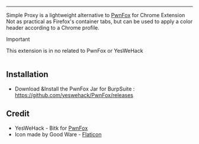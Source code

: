<p align="center"><img src="https://zupimages.net/up/24/09/5hhm.png" alt="" /></p>

<hr />

Simple Proxy is a lightweight alternative to [PwnFox](https://github.com/yeswehack/PwnFox) for Chrome Extension 
Not as practical as Firefox's container tabs, but can be used to apply a color header according to a Chrome profile.

> [!IMPORTANT]  
> This extension is in no related to PwnFox or YesWeHack

<p align="center"><img src="https://zupimages.net/up/24/09/6iqn.png" alt="" /></p>

## Installation

* Download &Install the PwnFox Jar for BurpSuite : https://github.com/yeswehack/PwnFox/releases

## Credit
  * YesWeHack - Bitk for [PwnFox](https://github.com/yeswehack/PwnFox)
  * Icon made by Good Ware - [Flaticon](https://www.flaticon.com)